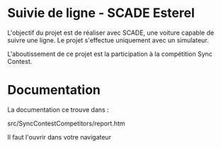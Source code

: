 # Suivie de ligne - SCADE Esterel

L'objectif du projet est de réaliser avec SCADE, une voiture capable de suivre une ligne. Le projet s'effectue uniquement avec un simulateur.

L'aboutissement de ce projet est la participation à la compétition Sync Contest.

Documentation
==

La documentation ce trouve dans :

src/SyncContestCompetitors/report.htm

Il faut l'ouvrir dans votre navigateur
